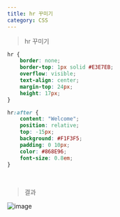 ```yaml
---
title: hr 꾸미기
category: CSS
---
```


> hr 꾸미기

```css
hr {
    border: none;
    border-top: 1px solid #E3E7EB;
    overflow: visible;
    text-align: center;
    margin-top: 24px;
    height: 17px;
}

hr:after {
    content: "Welcome";
    position: relative;
    top: -15px;
    background: #F1F3F5; 
    padding: 0 10px;
    color: #868E96;
    font-size: 0.8em;
}
```

<br>

> 결과

![image](https://user-images.githubusercontent.com/98504939/154651588-616bf294-75a9-4694-b45d-c8f1279fca5a.png)